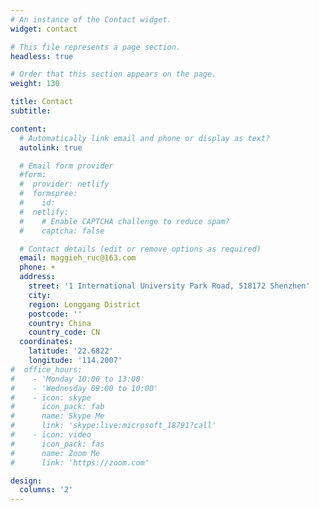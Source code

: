 ```yaml
---
# An instance of the Contact widget.
widget: contact

# This file represents a page section.
headless: true

# Order that this section appears on the page.
weight: 130

title: Contact
subtitle:

content:
  # Automatically link email and phone or display as text?
  autolink: true

  # Email form provider
  #form:
  #  provider: netlify
  #  formspree:
  #    id:
  #  netlify:
  #    # Enable CAPTCHA challenge to reduce spam?
  #    captcha: false

  # Contact details (edit or remove options as required)
  email: maggieh_ruc@163.com
  phone: +
  address:
    street: '1 International University Park Road, 518172 Shenzhen'
    city: 
    region: Longgang District
    postcode: ''
    country: China
    country_code: CN
  coordinates:
    latitude: '22.6822'
    longitude: '114.2007'
#  office_hours:
#    - 'Monday 10:00 to 13:00'
#    - 'Wednesday 09:00 to 10:00'
#    - icon: skype
#      icon_pack: fab
#      name: Skype Me
#      link: 'skype:live:microsoft_18791?call'
#    - icon: video
#      icon_pack: fas
#      name: Zoom Me
#      link: 'https://zoom.com'

design:
  columns: '2'
---
```

